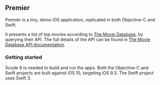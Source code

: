 ## Premier

Premier is a tiny, demo iOS application, replicated in both Objective-C and Swift.

It presents a list of top movies according to [The Movie Database](https://www.themoviedb.org), by querying their API. The full details of the API can be found in [The Movie Database API documentation](http://docs.themoviedb.apiary.io/#).

### Getting started

Xcode 8 is needed to build and run the apps. Both the Objective-C and Swift projects are built against iOS 10, targeting iOS 9.3. The Swift project uses Swift 3.
